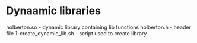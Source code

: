 # Dynaamic libraries

holberton.so - dynamic library containing lib functions
holberton.h - header file
1-create_dynamic_lib.sh - script used to create library